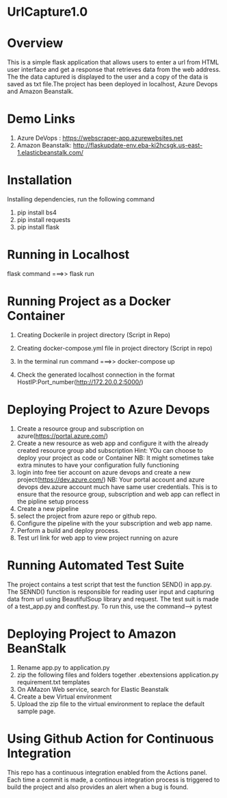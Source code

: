 # UrlCapture1.0

# Overview
This is a simple flask application that allows users to enter a url from HTML user interface and get a response that retrieves data from the web address. The the data captured is displayed to the user and a copy of the data is saved as txt file.The project has been deployed in localhost, Azure Devops and Amazon Beanstalk.

# Demo Links
1. Azure DeVops :    https://webscraper-app.azurewebsites.net
2. Amazon Beanstalk: http://flaskupdate-env.eba-ki2hcsgk.us-east-1.elasticbeanstalk.com/
# Installation
Installing dependencies, run the following command 
1. pip install bs4
2. pip install requests
3. pip install flask

# Running in Localhost
flask command ===>> flask run

# Running Project as a Docker Container
1. Creating Dockerile in project directory (Script in Repo)

2. Creating docker-compose.yml file in project directory (Script in repo)

3. In the terminal run command ===>> docker-compose up
4. Check the generated localhost connection in the format HostIP:Port_number(http://172.20.0.2:5000/)

# Deploying Project to Azure Devops
 1. Create a resource group and subscription on azure(https://portal.azure.com/)
 2. Create a new resource as web app and configure it with the already created resource group abd subscription
 Hint: YOu can choose to deploy your project as code or Container
 NB: It might sometimes take extra minutes to have your configuration fully functioning
 3. login into free tier account on azure devops and create a new project(https://dev.azure.com/)
 NB: Your portal account and azure devops dev.azure account much have same user credentials. This is to
 ensure that the resource group, subscription and web app can reflect in the pipline setup process
 4. Create a new pipeline
 5. select the project from azure repo or github repo.
 6. Configure the pipeline with the your subscription and web app name.
 7. Perform a build and deploy process.
 8. Test url link for web app to view project running on azure
# Running Automated Test Suite
The project contains a test script that test the function SEND() in app.py. The SENND() function is responsible for reading user input and capturing data from url using BeautifulSoup library and request. The test suit is made of a test_app.py and conftest.py. To run this, use the command--> pytest

# Deploying Project to Amazon BeanStalk
 1. Rename app.py to application.py
 2. zip the following files and folders together
  .ebextensions
  application.py
  requirement.txt
  templates
 3. On AMazon Web service, search for Elastic Beanstalk
 4. Create a bew Virtual environment
 5. Upload the zip file to the virtual environment to replace the default sample page.
# Using Github Action for Continuous Integration
This repo has a continuous integration enabled from the Actions panel. Each time a commit is made, a continous integration process is triggered to build the project and also provides an alert when a bug is found.

